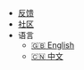 - [反馈](https://github.com/csplink/csp/issues)
- [社区](/zh-cn/about/contact)
- 语言
  - [:uk: English](/en-us/)
  - [:cn: 中文](/zh-cn/)
